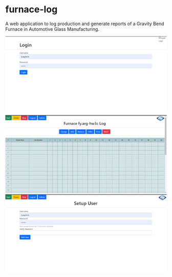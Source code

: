 # furnace-log
A web application to log production and generate reports of a Gravity Bend Furnace in Automotive Glass Manufacturing.


![login screen](./images/furnace-log-login.png)
![log screen](images/furnace-log-log.png)
![admin screen](images/furnace-log-admin.png)


